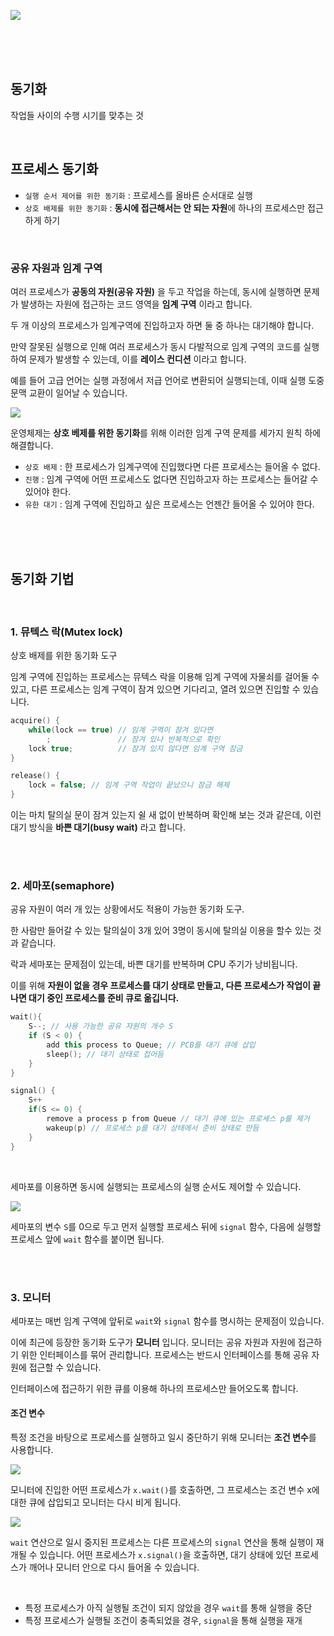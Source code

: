 ![](https://velog.velcdn.com/images/dodo4723/post/088063b5-bc9b-4de9-b6fd-32ab79c4ca26/image.png)

<br>
<br>
<br>

## 동기화
작업들 사이의 수행 시기를 맞추는 것

<br>

## 프로세스 동기화

>
- `실행 순서 제어를 위한 동기화` : 프로세스를 올바른 순서대로 실행
- `상호 배제를 위한 동기화` : **동시에 접근해서는 안 되는 자원**에 하나의 프로세스만 접근하게 하기

<br>

### 공유 자원과 임계 구역
여러 프로세스가 **공동의 자원(공유 자원)** 을 두고 작업을 하는데, 동시에 실행하면 문제가 발생하는 자원에 접근하는 코드 영역을 **임계 구역** 이라고 합니다.

두 개 이상의 프로세스가 임계구역에 진입하고자 하면 둘 중 하나는 대기해야 합니다. 

만약 잘못된 실행으로 인해 여러 프로세스가 동시 다발적으로 임계 구역의 코드를 실행하여 문제가 발생할 수 있는데, 이를 **레이스 컨디션** 이라고 합니다.

예를 들어 고급 언어는 실행 과정에서 저급 언어로 변환되어 실행되는데, 이때 실행 도중 문맥 교환이 일어날 수 있습니다. 

![](https://velog.velcdn.com/images/dodo4723/post/93f743a8-6aa9-4073-9272-6624c6fe37fc/image.jpg)


운영체제는 **상호 베제를 위한 동기화**를 위해 이러한 임계 구역 문제를 세가지 원칙 하에 해결합니다.

>
- `상호 배제` : 한 프로세스가 임계구역에 진입했다면 다른 프로세스는 들어올 수 없다.
- `진행` : 임계 구역에 어떤 프로세스도 없다면 진입하고자 하는 프로세스는 들어갈 수 있어야 한다.
- `유한 대기` : 임계 구역에 진입하고 싶은 프로세스는 언젠간 들어올 수 있어야 한다.

<br>
<br>
<br>

## 동기화 기법

<br>

### 1. 뮤텍스 락(Mutex lock)
상호 배제를 위한 동기화 도구

임계 구역에 진입하는 프로세스는 뮤텍스 락을 이용해 임계 구역에 자물쇠를 걸어둘 수 있고, 다른 프로세스는 임계 구역이 잠겨 있으면 기다리고, 열려 있으면 진입할 수 있습니다.

```cpp
acquire() {
	while(lock == true) // 임계 구역이 잠겨 있다면
    	;               // 잠겨 있나 반복적으로 확인
    lock true;          // 잠겨 있지 않다면 임계 구역 잠금
}

release() {
	lock = false; // 임계 구역 작업이 끝났으니 잠금 해제
}
```

이는 마치 탈의실 문이 잠겨 있는지 쉴 새 없이 반복하며 확인해 보는 것과 같은데, 이런 대기 방식을 **바쁜 대기(busy wait)** 라고 합니다.

<br>
<br>

### 2. 세마포(semaphore)

공유 자원이 여러 개 있는 상황에서도 적용이 가능한 동기화 도구.

한 사람만 들어갈 수 있는 탈의실이 3개 있어 3명이 동시에 탈의실 이용을 할수 있는 것과 같습니다.

락과 세마포는 문제점이 있는데, 바쁜 대기를 반복하며 CPU 주기가 낭비됩니다.

이를 위해 **자원이 없을 경우 프로세스를 대기 상태로 만들고, 다른 프로세스가 작업이 끝나면 대기 중인 프로세스를 준비 큐로 옮깁니다.**

```cpp
wait(){
	S--; // 사용 가능한 공유 자원의 개수 S
    if (S < 0) {
    	add this process to Queue; // PCB를 대기 큐에 삽입
        sleep(); // 대기 상태로 접어듬
    }
}

signal() {
	S++
    if(S <= 0) {
    	remove a process p from Queue // 대기 큐에 있는 프로세스 p를 제거
        wakeup(p) // 프로세스 p를 대기 상태에서 준비 상태로 만듬
    }
}
```

<br>

세마포를 이용하면 동시에 실행되는 프로세스의 실행 순서도 제어할 수 있습니다.

![](https://velog.velcdn.com/images/dodo4723/post/c047d3bf-4fb9-4017-aada-6d6b332c5c49/image.jpg)


세마포의 변수 `S`를 0으로 두고 먼저 실행할 프로세스 뒤에 `signal` 함수, 다음에 실행할 프로세스 앞에 `wait` 함수를 붙이면 됩니다.

<br>
<br>

### 3. 모니터

세마포는 매번 임계 구역에 앞뒤로 `wait`와 `signal` 함수를 명시하는 문제점이 있습니다.

이에 최근에 등장한 동기화 도구가 **모니터** 입니다. 모니터는 공유 자원과 자원에 접근하기 위한 인터페이스를 묶어 관리합니다. 프로세스는 반드시 인터페이스를 통해 공유 자원에 접근할 수 있습니다.

인터페이스에 접근하기 위한 큐를 이용해 하나의 프로세스만 들어오도록 합니다.

#### 조건 변수

특정 조건을 바탕으로 프로세스를 실행하고 일시 중단하기 위해 모니터는 **조건 변수**를 사용합니다.

![](https://velog.velcdn.com/images/dodo4723/post/4fbf54d9-823c-4294-84b1-cc4609072d7a/image.jpg)


모니터에 진입한 어떤 프로세스가 `x.wait()`를 호출하면, 그 프로세스는 조건 변수 x에 대한 큐에 삽입되고 모니터는 다시 비게 됩니다.

![](https://velog.velcdn.com/images/dodo4723/post/554ea6b5-efbc-451f-ae54-38a94cd800f0/image.jpg)


`wait` 연산으로 일시 중지된 프로세스는 다른 프로세스의 `signal` 연산을 통해 실행이 재개될 수 있습니다. 어떤 프로세스가 `x.signal()`을 호출하면, 대기 상태에 있던 프로세스가 깨어나 모니터 안으로 다시 들어올 수 있습니다.

<br>

>
- 특정 프로세스가 아직 실행될 조건이 되지 않았을 경우 `wait`를 통해 실행을 중단
- 특정 프로세스가 실행될 조건이 충족되었을 경우, `signal`을 통해 실행을 재개